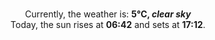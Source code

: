 <p  align="center"><br/>Currently, the weather is: <b> 5°C, <i>clear sky</i></b></br>Today, the sun rises at <b>06:42</b> and sets at <b>17:12</b>.</p>